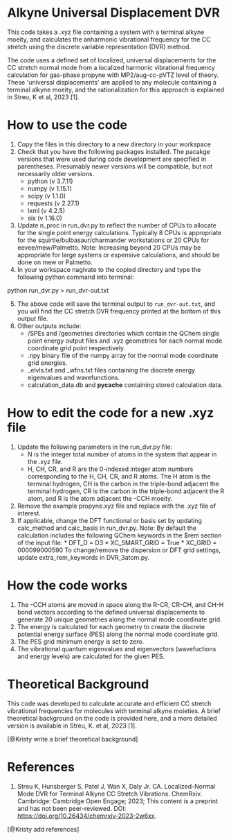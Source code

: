 # Alkyne Universal Displacement DVR
This code takes a .xyz file containing a system with a terminal alkyne moeity, and calculates the anharmonic vibrational frequency for the CC stretch using the discrete variable representation (DVR) method. 

The code uses a defined set of localized, universal displacements for the CC stretch normal mode from a localized harmonic vibrational frequency calculation for gas-phase propyne with MP2/aug-cc-pVTZ level of theory. These 'universal displacements' are applied to any molecule containing a terminal alkyne moeity, and the rationalization for this approach is explained in Streu, K et al, 2023 [1].


# How to use the code
1. Copy the files in this directory to a new directory in your workspace
2. Check that you have the following packages installed. The pacakge versions that were used during code development are specified in parentheses. Presumably newer versions will be compatible, but not necessarily older versions.
    * python (v 3.7.11)
    * numpy (v 1.15.1)
    * scipy (v 1.1.0)
    * requests (v 2.27.1)
    * lxml (v 4.2.5)
    * six (v 1.16.0)
3. Update n_proc in run_dvr.py to reflect the number of CPUs to allocate for the single point energy calculations. Typically 8 CPUs is appropriate for the squirtle/bulbasaur/charmander workstations or 20 CPUs for eevee/mew/Palmetto. 
    Note: Increasing beyond 20 CPUs may be appropriate for large systems or expensive calculations, and should be done on mew or Palmetto.
4. In your workspace nagivate to the copied directory and type the following python command into terminal:

python run_dvr.py > run_dvr-out.txt

5. The above code will save the terminal output to `run_dvr-out.txt`, and you will find the CC stretch DVR frequency printed at the bottom of this output file.
6. Other outputs include:
    * /SPEs and /geometries directories which contain the QChem single point energy output files and .xyz geometries for each normal mode coordinate grid point respectively.
    * .npy binary file of the numpy array for the normal mode coordinate grid energies.
    * _elvls.txt and _wfns.txt files containing the discrete energy eigenvalues and wavefunctions.
    * calculation_data.db and __pycache__ containing stored calculation data.


# How to edit the code for a new .xyz file
1. Update the following parameters in the run_dvr.py file:
    * N is the integer total number of atoms in the system that appear in the .xyz file.
    * H, CH, CR, and R are the 0-indexed integer atom numbers corresponding to the H, CH, CR, and R atoms. The H atom is the terminal hydrogen, CH is the carbon in the triple-bond adjacent the terminal hydrogen, CR is the carbon in the triple-bond adjacent the R atom, and R is the atom adjacent the -CCH moeity.
2. Remove the example propyne.xyz file and replace with the .xyz file of interest.
3. If applicable, change the DFT functional or basis set by updating calc_method and calc_basis in run_dvr.py. 
    Note: By default the calculation includes the following QChem keywords in the $rem section of the input file:
        * DFT_D = D3
        * XC_SMART_GRID = True
        * XC_GRID = 000099000590
    To change/remove the dispersion or DFT grid settings, update extra_rem_keywords in DVR_3atom.py. 


# How the code works
1. The -CCH atoms are moved in space along the R-CR, CR-CH, and CH-H bond vectors according to the defined universal displacements to generate 20 unique geometries along the normal mode coordinate grid.
2. The energy is calculated for each geometry to create the discrete potential energy surface (PES) along the normal mode coordinate grid.
3. The PES grid minimum energy is set to zero.
4. The vibrational quantum eigenvalues and eigenvectors (wavefuctions and energy levels) are calculated for the given PES.


# Theoretical Background
This code was developed to calculate accurate and efficient CC stretch vibrational frequencies for molecules with terminal alkyne moieties. A brief theoretical background on the code is provided here, and a more detailed version is available in Streu, K. et al, 2023 [1]. 

[@Kristy write a brief theoretical background]


# References
1. Streu K, Hunsberger S, Patel J, Wan X, Daly Jr. CA. Localized-Normal Mode DVR for Terminal Alkyne CC Stretch Vibrations. ChemRxiv. Cambridge: Cambridge Open Engage; 2023; This content is a preprint and has not been peer-reviewed. DOI: https://doi.org/10.26434/chemrxiv-2023-2w6xx.

[@Kristy add references]
